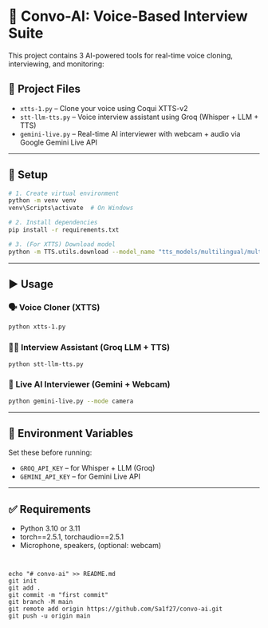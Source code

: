 # 🧠 Convo-AI: Voice-Based Interview Suite

This project contains 3 AI-powered tools for real-time voice cloning, interviewing, and monitoring:

## 📂 Project Files

- `xtts-1.py` – Clone your voice using Coqui XTTS-v2
- `stt-llm-tts.py` – Voice interview assistant using Groq (Whisper + LLM + TTS)
- `gemini-live.py` – Real-time AI interviewer with webcam + audio via Google Gemini Live API

---

## 🔧 Setup

```bash
# 1. Create virtual environment
python -m venv venv
venv\Scripts\activate  # On Windows

# 2. Install dependencies
pip install -r requirements.txt

# 3. (For XTTS) Download model
python -m TTS.utils.download --model_name "tts_models/multilingual/multi-dataset/xtts_v2"
```

---

## ▶️ Usage

### 🗣️ Voice Cloner (XTTS)
```bash
python xtts-1.py
```

### 🧑‍💻 Interview Assistant (Groq LLM + TTS)
```bash
python stt-llm-tts.py
```

### 🎥 Live AI Interviewer (Gemini + Webcam)
```bash
python gemini-live.py --mode camera
```

---

## 🔑 Environment Variables

Set these before running:
- `GROQ_API_KEY` – for Whisper + LLM (Groq)
- `GEMINI_API_KEY` – for Gemini Live API

---

## ✅ Requirements

- Python 3.10 or 3.11
- torch==2.5.1, torchaudio==2.5.1
- Microphone, speakers, (optional: webcam)
```


echo "# convo-ai" >> README.md
git init
git add .
git commit -m "first commit"
git branch -M main
git remote add origin https://github.com/Sa1f27/convo-ai.git
git push -u origin main